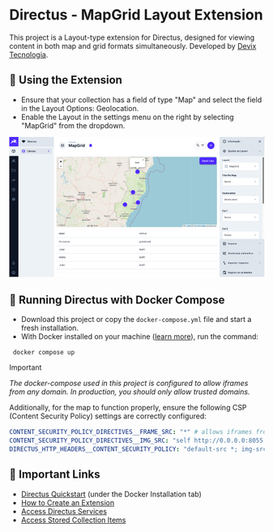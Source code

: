 # Directus - MapGrid Layout Extension

This project is a Layout-type extension for Directus, designed for viewing content in both map and grid formats simultaneously. Developed by [Devix Tecnologia](https://devix.co).

## 💎 Using the Extension

- Ensure that your collection has a field of type "Map" and select the field in the Layout Options: Geolocation.
- Enable the Layout in the settings menu on the right by selecting "MapGrid" from the dropdown.

![Extension visualization screen](https://github.com/devix-tecnologia/directus-extension-mapgrid/raw/main/docs/tela.jpg)

## 🚀 Running Directus with Docker Compose

- Download this project or copy the `docker-compose.yml` file and start a fresh installation.
- With Docker installed on your machine ([learn more](https://docs.docker.com/get-docker/)), run the command:

```
 docker compose up
```

> [!IMPORTANT]
> _The docker-compose used in this project is configured to allow iframes from any domain. In production, you should only allow trusted domains._
>
> Additionally, for the map to function properly, ensure the following CSP (Content Security Policy) settings are correctly configured:

```yaml
CONTENT_SECURITY_POLICY_DIRECTIVES__FRAME_SRC: "*" # allows iframes from any domain
CONTENT_SECURITY_POLICY_DIRECTIVES__IMG_SRC: "self http://0.0.0.0:8055 https: https://*.tile.openstreetmap.org data:" # allows map images
DIRECTUS_HTTP_HEADERS__CONTENT_SECURITY_POLICY: "default-src *; img-src * 'self' data: https:; script-src 'self' 'unsafe-inline' 'unsafe-eval' *; style-src 'self' 'unsafe-inline' *" # sets a global security policy for your application via the Content-Security-Policy HTTP header
```

## 📌 Important Links

- [Directus Quickstart](https://docs.directus.io/getting-started/quickstart.html) (under the Docker Installation tab)
- [How to Create an Extension](https://docs.directus.io/extensions/creating-extensions.html)
- [Access Directus Services](https://docs.directus.io/extensions/services/introduction.html)
- [Access Stored Collection Items](https://docs.directus.io/extensions/services/accessing-items.html)


